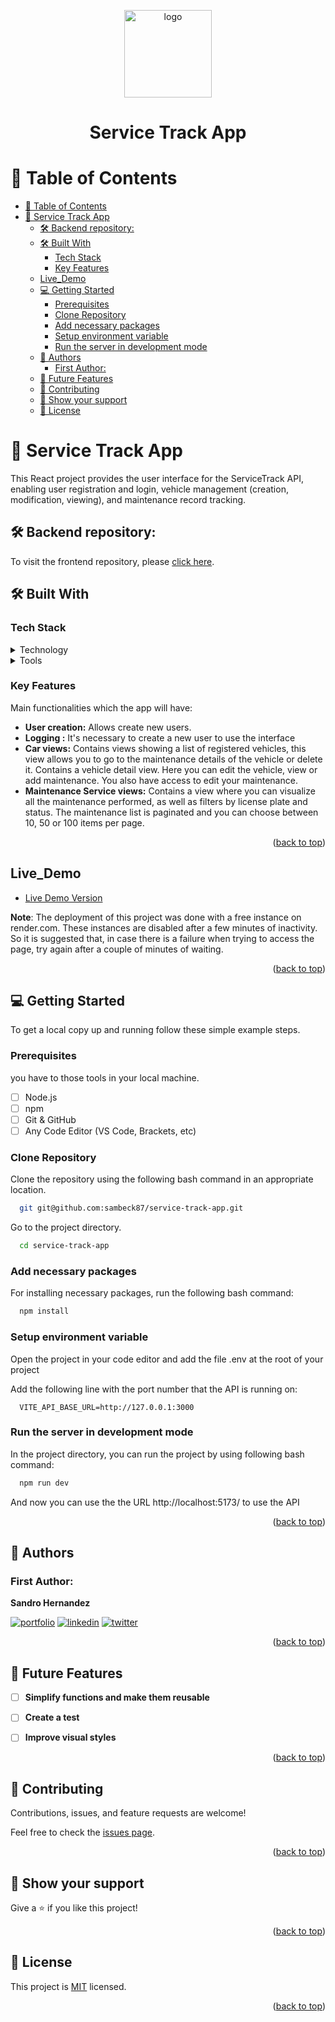 <a name="readme-top"></a>

<div align="center">
  <img src="https://carapi.app/img/vehicle-api-database-hero.png" alt="logo" width="140"  height="auto" />
  <h1><b>Service Track App</b></h1>
</div>

# 📗 Table of Contents

- [📗 Table of Contents](#-table-of-contents)
- [🎯 Service Track App](#-service-track-app)
  - [🛠 Backend repository: ](#-backend-repository-)
  - [🛠 Built With ](#-built-with-)
    - [Tech Stack ](#tech-stack-)
    - [Key Features ](#key-features-)
  - [Live\_Demo ](#live_demo-)
  - [💻 Getting Started ](#-getting-started-)
    - [Prerequisites](#prerequisites)
    - [Clone Repository](#clone-repository)
    - [Add necessary packages](#add-necessary-packages)
    - [Setup environment variable](#setup-environment-variable)
    - [Run the server in development mode](#run-the-server-in-development-mode)
  - [👥 Authors ](#-authors-)
    - [First Author:](#first-author)
  - [🔭 Future Features ](#-future-features-)
  - [🤝 Contributing ](#-contributing-)
  - [👋 Show your support ](#-show-your-support-)
  - [📝 License ](#-license-)

<!-- PROJECT DESCRIPTION -->

# 🎯 Service Track App<a name="about-project"></a>

This React project provides the user interface for the ServiceTrack API, enabling user registration and login, vehicle management (creation, modification, viewing), and maintenance record tracking.

## 🛠 Backend repository: <a name="frontend"></a>

To visit the frontend repository, please [click here](https://github.com/sambeck87/service-track-API).

## 🛠 Built With <a name="built-with"></a>

### Tech Stack <a name="tech-stack"></a>

<details>
  <summary>Technology</summary>
  <ul>
    <li>React</li>
    <li>Vite</li>
    <li>CSS</li>
  </ul>
</details>

<details>
  <summary>Tools</summary>
  <ul>
    <li>VS Code</li>
    <li>Git</li>
    <li>GitHub</li>
  </ul>
</details>

<!-- Features -->

### Key Features <a name="key-features"></a>

Main functionalities which the app will have:

- **User creation:** Allows create new users.
- **Logging :** It's necessary to create a new user to use the interface
- **Car views:** Contains views showing a list of registered vehicles, this view allows you to go to the maintenance details of the vehicle or delete it.
Contains a vehicle detail view. Here you can edit the vehicle, view or add maintenance. You also have access to edit your maintenance.
- **Maintenance Service views:** Contains a view where you can visualize all the maintenance performed, as well as filters by license plate and status.
The maintenance list is paginated and you can choose between 10, 50 or 100 items per page.


<p align="right">(<a href="#readme-top">back to top</a>)</p>

<!-- LIVE DEMO -->


## Live_Demo <a name="live-demo"></a>

- [Live Demo Version](https://service-track-app.onrender.com)

**Note**: The deployment of this project was done with a free instance on render.com. These instances are disabled after a few minutes of inactivity. So it is suggested that, in case there is a failure when trying to access the page, try again after a couple of minutes of waiting.

<p align="right">(<a href="#readme-top">back to top</a>)</p>

<!-- GETTING STARTED -->

## 💻 Getting Started <a name="getting-started"></a>

To get a local copy up and running follow these simple example steps.

### Prerequisites

you have to those tools in your local machine.

- [ ] Node.js
- [ ] npm
- [ ] Git & GitHub
- [ ] Any Code Editor (VS Code, Brackets, etc)

### Clone Repository

Clone the repository using the following bash command in an appropriate location.

```bash
  git git@github.com:sambeck87/service-track-app.git
```

Go to the project directory.

```bash
  cd service-track-app
```

### Add necessary packages

For installing necessary packages, run the following bash command:

```bash
  npm install
```

### Setup environment variable

Open the project in your code editor and add the file .env at the root of your project

Add the following line with the port number that the API is running on:

```
  VITE_API_BASE_URL=http://127.0.0.1:3000
```

### Run the server in development mode

In the project directory, you can run the project by using following bash command:

```bash
  npm run dev

```

And now you can use the the URL http://localhost:5173/ to use the API


<p align="right">(<a href="#readme-top">back to top</a>)</p>

<!-- AUTHORS -->

## 👥 Authors <a name="authors"></a>

### First Author:

**Sandro Hernandez**

[![portfolio](https://img.shields.io/badge/my_portfolio-000?style=for-the-badge&logo=ko-fi&logoColor=white)](https://sambeck87.github.io/Portfolio/) [![linkedin](https://img.shields.io/badge/sandro_israel_hernández_zamora-0A66C2?style=for-the-badge&logo=linkedin&logoColor=white)](https://www.linkedin.com/in/sandro-israel-hern%C3%A1ndez-zamora/) [![twitter](https://img.shields.io/badge/@sambeck4488-1DA1F2?style=for-the-badge&logo=twitter&logoColor=white)](https://twitter.com/sambeck4488)

<p align="right">(<a href="#readme-top">back to top</a>)</p>

## 🔭 Future Features <a name="future-features"></a>

- [ ] **Simplify functions and make them reusable**

- [ ] **Create a test**

- [ ] **Improve visual styles**

<p align="right">(<a href="#readme-top">back to top</a>)</p>

<!-- CONTRIBUTING -->

## 🤝 Contributing <a name="contributing"></a>

Contributions, issues, and feature requests are welcome!

Feel free to check the [issues page](../../../issues/).

<p align="right">(<a href="#readme-top">back to top</a>)</p>

<!-- SUPPORT -->

## 👋 Show your support <a name="support"></a>

Give a ⭐️ if you like this project!


<p align="right">(<a href="#readme-top">back to top</a>)</p>

## 📝 License <a name="license"></a>

This project is [MIT](./LICENSE) licensed.

<p align="right">(<a href="#readme-top">back to top</a>)</p>

